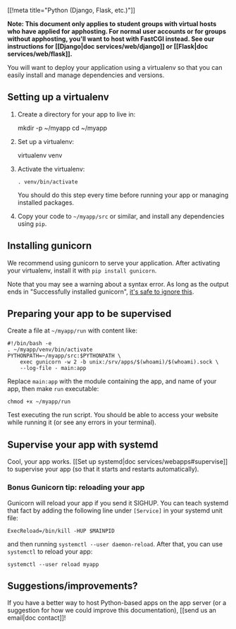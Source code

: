 [[!meta title="Python (Django, Flask, etc.)"]]

**Note: This document only applies to student groups with virtual hosts who
have applied for apphosting. For normal user accounts or for groups without
apphosting, you'll want to host with FastCGI instead. See our instructions for
[[Django|doc services/web/django]] or [[Flask|doc services/web/flask]].**

You will want to deploy your application using a virtualenv so that you can
easily install and manage dependencies and versions.

## Setting up a virtualenv

1.  Create a directory for your app to live in:

    mkdir -p ~/myapp
    cd ~/myapp

2.  Set up a virtualenv:

    virtualenv venv

3.  Activate the virtualenv:

        . venv/bin/activate

    You should do this step every time before running your app or managing
    installed packages.

4.  Copy your code to `~/myapp/src` or similar, and install any dependencies
    using `pip`.

## Installing gunicorn

We recommend using gunicorn to serve your application. After activating your
virtualenv, install it with `pip install gunicorn`.

Note that you may see a warning about a syntax error. As long as the output
ends in "Successfully installed gunicorn", [it's safe to ignore
this][lol-syntax].

## Preparing your app to be supervised

Create a file at `~/myapp/run` with content like:

    #!/bin/bash -e
    . ~/myapp/venv/bin/activate
    PYTHONPATH=~/myapp/src:$PYTHONPATH \
        exec gunicorn -w 2 -b unix:/srv/apps/$(whoami)/$(whoami).sock \
        --log-file - main:app

Replace `main:app` with the module containing the app, and name of your app,
then make `run` executable:

    chmod +x ~/myapp/run

Test executing the run script. You should be able to access your website while
running it (or see any errors in your terminal).

## Supervise your app with systemd

Cool, your app works. [[Set up systemd|doc services/webapps#supervise]] to
supervise your app (so that it starts and restarts automatically).

### Bonus Gunicorn tip: reloading your app

Gunicorn will reload your app if you send it SIGHUP. You can teach systemd that
fact by adding the following line under `[Service]` in your systemd unit file:

    ExecReload=/bin/kill -HUP $MAINPID

and then running `systemctl --user daemon-reload`. After that, you can use
`systemctl` to reload your app:

    systemctl --user reload myapp

## Suggestions/improvements?

If you have a better way to host Python-based apps on the app server (or a
suggestion for how we could improve this documentation), [[send us an email|doc
contact]]!

[lol-syntax]: https://stackoverflow.com/a/25611194
